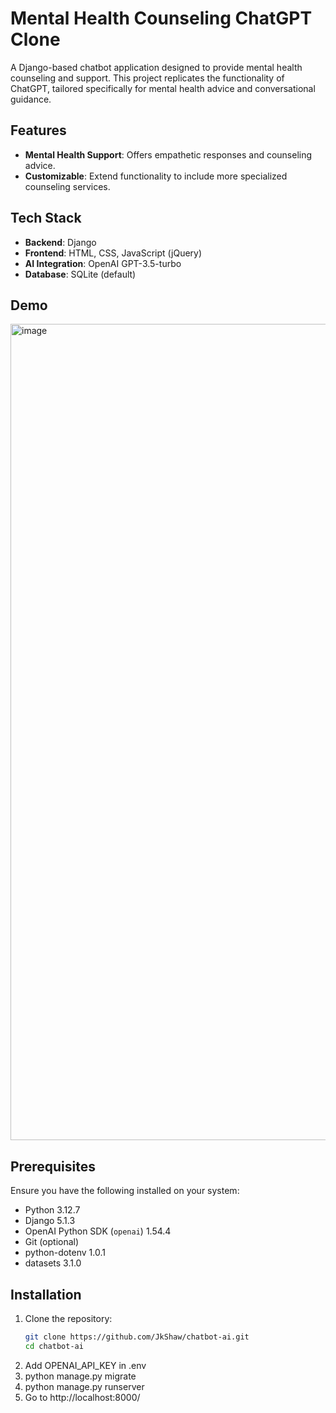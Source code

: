 # Mental Health Counseling ChatGPT Clone

A Django-based chatbot application designed to provide mental health counseling and support. This project replicates the functionality of ChatGPT, tailored specifically for mental health advice and conversational guidance.

## Features

- **Mental Health Support**: Offers empathetic responses and counseling advice.
- **Customizable**: Extend functionality to include more specialized counseling services.

## Tech Stack

- **Backend**: Django
- **Frontend**: HTML, CSS, JavaScript (jQuery)
- **AI Integration**: OpenAI GPT-3.5-turbo
- **Database**: SQLite (default)

## Demo
<img width="1306" alt="image" src="https://github.com/user-attachments/assets/601542b9-2652-485f-936a-956159590cc6">

## Prerequisites

Ensure you have the following installed on your system:

- Python 3.12.7
- Django 5.1.3
- OpenAI Python SDK (`openai`) 1.54.4
- Git (optional)
- python-dotenv 1.0.1
- datasets 3.1.0

## Installation

1. Clone the repository:
   ```bash
   git clone https://github.com/JkShaw/chatbot-ai.git
   cd chatbot-ai
2. Add OPENAI_API_KEY in .env
3. python manage.py migrate
4. python manage.py runserver
5. Go to http://localhost:8000/

